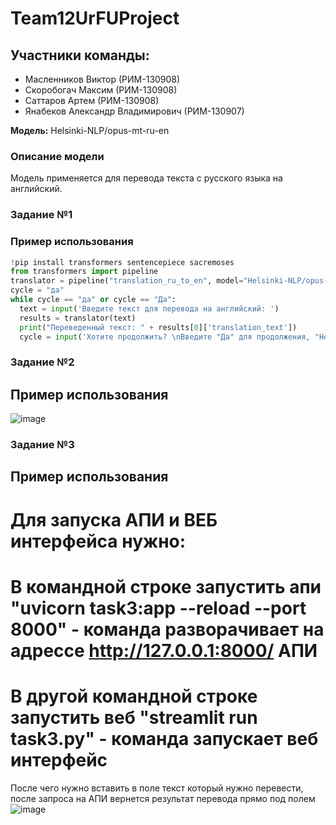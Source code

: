 # Team12UrFUProject
## Участники команды:

- Масленников Виктор (РИМ-130908)
- Скоробогач Максим (РИМ-130908)
- Саттаров Артем (РИМ-130908)
- Янабеков Александр Владимирович (РИМ-130907)

 **Модель:** Helsinki-NLP/opus-mt-ru-en
### Описание модели
Модель применяется для перевода текста с русского языка на английский.

### Задание №1

### Пример использования
```python
!pip install transformers sentencepiece sacremoses
from transformers import pipeline
translator = pipeline("translation_ru_to_en", model="Helsinki-NLP/opus-mt-ru-en")
cycle = "да"
while cycle == "да" or cycle == "Да":
  text = input('Введите текст для перевода на английский: ')
  results = translator(text)
  print("Переведенный текст: " + results[0]['translation_text'])
  cycle = input('Хотите продолжить? \nВведите "Да" для продолжения, "Нет" для остановки\n'
```
### Задание №2
## Пример использования
![image](https://github.com/Lunatik3/Team12UrFUProject/assets/147321002/32327578-1d01-467b-a88a-ab602e3324c6)

### Задание №3
## Пример использования
# Для запуска АПИ и ВЕБ интерфейса нужно:
# В командной строке запустить апи "uvicorn task3:app --reload --port 8000" - команда разворачивает на адрессе http://127.0.0.1:8000/ АПИ
# В другой командной строке запустить веб "streamlit run task3.py" - команда запускает веб интерфейс

После чего нужно вставить в поле текст который нужно перевести, после запроса на АПИ вернется результат перевода прямо под полем
![image](https://github.com/Lunatik3/Team12UrFUProject/assets/70605553/a83a1eb4-e08a-46d6-938d-204c0229302a)
